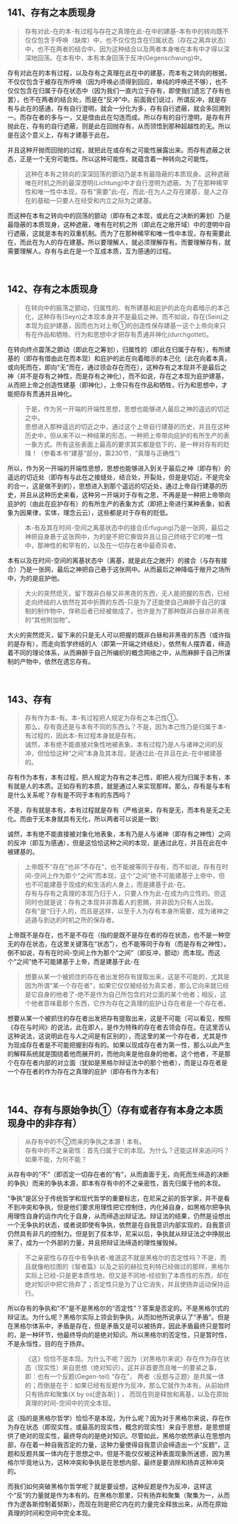 <h2>141、存有之本质现身</h2><blockquote data-pid="-GtlGpxw">存有对此-在的本-有过程与存在之真理在此-在中的建基-本有中的转向既不仅仅包含于呼唤（缺席）中，也不仅仅包含在归属状态（存在之离弃状态）中，也不在两者的结合中。因为这种结合以及两者本身唯在本有中才得以深深地回荡。在本有中，本有本身回荡于反冲(Gegenschwung)中。</blockquote><p data-pid="cgrwc_7M">存有对此在的本有过程，以及存有之真理在此在中的建基，而本有之转向的根据，不仅仅包含于被存在所呼唤（因为呼唤必须得到回应，单纯的呼唤还不够），也不仅仅包含在归属于存在状态中（因为我们一直内立于存有，即使我们遗忘了存有也罢），也不在两者的结合处，而是在“反冲”中。前面我们说过，所谓反冲，就是存有与此在的感通，存有自行澄明，就会一分化为多，存有自行遮蔽，就会多回溯到一。而存在者的多与一，又是借由此在勾连而成。所以存有的自行澄明，是存有开抛此在，存有的自行遮蔽，则是此在回抛存有，从而领悟到那种超越性的无。所以是在这个意义上，存有才建基于此在。</p><p data-pid="Xs2qcImN">并且这种开抛而回抛的过程，就把此在或存有之可能性展露出来。而存有遮蔽之状态，正是一个无穷可能性。所以这种可能性，就蕴含着一种转向之可能性。</p><blockquote data-pid="Mr4A1Mob">这种在本有之转向的深深回荡的颤动乃是本有最隐蔽的本质现身。这种遮蔽唯在时机之所的最深澄明(Lichtung)中才自行澄明为遮蔽。为了在那种稀罕性和唯一性中本现，存有“需要”此-在，而此-在为人之存在建基，是人之存在的基础一只要人在经受和内立之际为之建基。</blockquote><p data-pid="eqVwaJEE">而这种在本有之转向中的回荡的颤动（即存有之本现，或此在之决断的筹划）乃是最隐蔽的本质现身，这种遮蔽，唯有在时机之所（即此在之敞开域）中的澄明中自行遮蔽，这就是本有的双重机制。而为了在那种稀罕和唯一性中本现，存有需要此在，而此在为人的存在建基。所以要理解人，就必须理解存有。而要理解存有，就需要理解人。存有与此在是一个互成本质，互为感通的过程。</p><p><br></p><h2>142、存有之本质现身</h2><blockquote data-pid="QA1YcMsN">在转向中的振荡之颤动，归属性的、有所建基和庇护的此在向着暗示的本己化，这种存有(Seyn)之本现本身并不是最后之神，而不如说，存在(Sein)之本现为庇护建基，因而也为对上帝①的创造性保存建基一这个上帝向来只有在作品和牺牲、行为和思想中才把存有贯通并神化(durchgottet)。</blockquote><p data-pid="FaFQ3GoR">在转向终点震荡之颤动（即此在之筹划），归属性的（即此在归属于存有），有所建基的（即存有借由此在而本现）和庇护的此在向着暗示的本己化（此在向着本真，或向死而在，即向“无”而在，通过领会存在而在），这种存有之本现并不是最后之神（并不是存有之神性，而是存有之神化），而不如说，存在之本现为庇护建基，从而把上帝之创造性建基（即神化），上帝只有在作品和牺牲，行为和思想中，才能把存有贯通并且神化。</p><blockquote data-pid="7pYOo4gV">于是，作为另一开端的开端性思想，思想也能够进人最后之神的遥远的切近之中。<br>思想进入那种遥远的切近之中，通过这个上帝自行建基的历史，并且在这种历史中，但从来不以一种结果的形态，一种把上帝带向庇护的有所生产的表一象方式。所有这些表面上最高的要求其实都是低下的，是一种对存有的贬降！（参看本书“建基”部分，第230节，“真理与正确性”）</blockquote><p data-pid="oDDILhNX">所以，作为另一开端的开端性思想，思想也能够进入到关于最后之神（即存有）的遥远的切近处（即存有与此在之接缝处，结合处，开裂处，但是是切近，不是完全的合一，这是做不到的），思想进入到那个遥远的切近处，通过上帝自行建基的历史，并且从这种历史来看，这种另一开端对于存有之思，不再是是一种把上帝带向庇护的（由此在庇护存有）的有所生产的表象方式（即把上帝进行某种表象，如表象为因果律，实体，理念云云），这些都是对于存有的贬低。</p><blockquote data-pid="nMCKazCd">本-有及其在时间-空间之离基状态中的接合(Erfugung)乃是一张网，最后之神把自身悬于这张网中，为的是不把它撕毁并且让自己终结于它的唯一性中，那神性的和罕有的，以及在一切存在者中最奇异者。</blockquote><p data-pid="vqbUZ_iD">本有以及在时间-空间的离基状态中（离基，就是此在之敞开）的接合（与存有接合）乃是一张网，最后之神把自己悬于这张网中。从而最后之神降临于敞开之场所中，为的是庇护他。</p><blockquote data-pid="dxbEqTB5">大火的突然熄灭，留下既非白昼又非黑夜的东西，无人能把握的东西，已经走向终结的人依然在其中折腾的东西-只是为了还能使自己麻醉于自己的谋制的制作物中，佯称后者已经被做成了，也许是为了那种既非白昼亦非黑夜的“其他附加物”。</blockquote><p data-pid="vTFpJyTl">大火的突然熄灭，留下来的只是无人可以把握的既非白昼和非黑夜的东西（或许指的是存有），而走向哲学终结的人（即第一开端之终结处），依然有人摆弄着，缔造着不同的理论体系，从而麻醉于自己所编织的概念网络之中，从而麻醉于自己所谋制的产物中，依然在遗忘存有。</p><p><br></p><h2>143、存有</h2><blockquote data-pid="hf_KS5Zk">存有作为本-有。本-有过程把人规定为存有之本己性①。<br>那么，存有竟还是与本有不同的东西么？不是，因为本己性乃是归属于本-有过程的，因此本-有过程本身就是存有。<br>诚然，本有绝不能直接对象性地被表象。本有过程乃是人与诸神之间的反冲，但恰恰这种“之间”本身及其本现，是通过此-在并且在此-在中被建基的。</blockquote><p data-pid="c9v_XmJW">存有作为本有，本有过程，把人规定为存有之本己性，即把人视为归属于本有，本有就是人的本质。正如存有的本质，就是通过人来实现那样。那么，存有是与本有是什么关系呢？存有是不同于本有的东西吗？</p><p data-pid="XG0dp4-W">不是，存有就是本有，本有过程就是存有（严格说来，存有是无，而本有是无之无化。而由于无本身就具有无化，所以两者可以说是一致）</p><p data-pid="7t7mp5Sm">诚然，本有绝不能直接被对象化地表象，本有乃是人与诸神（即存有之神性）之间的反冲（即互为感通），但是这恰恰这种之间的本现，是通过此在，并且在此在中被建基的。</p><blockquote data-pid="dfpclgha">上帝既不“存在”也非“不存在”，也不能被等同于存有，而不如说，存有在时间-空间上作为那个“之间”而本现，这个“之间”绝不可能建基于上帝中，但也不可能建基于现成的和生活的人身上，而是建基于此-在。<br>存有与存有之真理的本现乃归于人，只要人作为此-在成为内立性的。但这同时也就是说：存有之本现并非靠着人的恩赐，并非因为只有人出现。<br>存有“是”归于人的，而且是这样，以至于人为存有本身所需要，成为诸神之逃遁与到达的时机之所的保存者。</blockquote><p data-pid="0V6cXnLe">上帝既不是存在，也不是不存在（指的是既不是存在者的存在状态，也不是一种空无的存在状态，在这里关键落在“状态”），也不能等同于存有（而是存有之神性）。倒不如说，存有在时间-空间上作为那个“之间”（即反冲，颤动）而本现。而这个“之间”绝不可能建基于上帝，而是建基于此-在</p><blockquote data-pid="LgQmk9iR">想要从某一个被抓住的存在者出发把存有提取出来，这是不可能的，尤其是因为所谓“某一个存在者”，如果它仅仅被经验为真实者，那么它向来就已经是它自身的他者了-绝不是作为自己所包含的对立面的某个他者；相反，这个他者意味着那个东西，它作为存在之真理的庇护让存在者是一个存在者。</blockquote><p data-pid="u3hcgkv_">想要从某一个被抓住的存在者出发把存有提取出来，这是不可能（可以看见，按照《存在与时间》的说法，此在即人，是作为特殊的存在者去领会存在。在这里否认这种说法，这说明此在与人之间是有区别的），而这里的某一个存在者，尤其是作为现成存在者是不可能把握到存有的。如果以现成存在者为第一性，那么以此产生的解释系统就是围绕着他而展开的，而他向来是他自身的他者。这个他者，不是那个在存在者内部的对立面（犹如是黑格尔辩证法中的那个他者），而是让存在者是一个存在者的作为存在之真理的庇护（即存有作为本有）</p><p><br></p><h2>144、存有与原始争执①（存有或者存有本身之本质现身中的非存有）</h2><blockquote data-pid="K9KQDjCh">从存有中的不②而来的争执之本源！本有。<br>存有中的不之亲密性：首先归属于它的本现。为什么？还能这样来追问吗？如果不能，为何不能？</blockquote><p data-pid="drOFZ1MP">从存有中的“不”（即否定一切存在者的“有”，从而直面于无，向死而生缔造的决断的争执）而来的争执本源，即本有存有中的不之亲密性，首先归属于他的本现。</p><p data-pid="t0AyQAQC">“争执”是区分于传统哲学和现代哲学的重要标志，在尼采之前的哲学家，并不是看不到冲突和争执，但是他们要求用理性把它控制住，内化掉自身，如黑格尔把争执用理性自身的运作内化于自身，从而缔造出辩证法。辩证法的结果，仍然是设想出一个无争执的状态，或者说即使有争执，依然是在自我意识内部实现的，自我意识仍然具有非凡的控制力。但是到了叔本华，尼采以后，争执就从辩证法之中挣脱出来了，成为一个外部的力量，并且把辩证法缔造的理性摧毁掉。</p><blockquote data-pid="Vxl1PWKW">不之亲密性与存在中有争执者-难道这不就是黑格尔的否定性吗？不是，而且就像柏拉图的《智者篇》以及之前的赫拉克利特已经做过的那样，黑格尔实际上已经-只是更本质性地，但又是不同地-经验到了本质性的东西，却在绝对知识中把它扬弃了；否定性只是为了让它消失，并且使扬弃运动保持运行。</blockquote><p data-pid="YbtTWNQy">所以存有的争执和“不”是不是黑格尔的“否定性”？答案是否定的。不是黑格尔式的辩证法。为什么呢？黑格尔实际上领会到争执，从而如他所说承认了“矛盾”。但是在黑格尔体系中，矛盾是存在，但是矛盾又是可以被扬弃，因此矛盾最终只是暂时的，是一种环节，他最终导向的是绝对知识。所以黑格尔的否定性，只是暂时性，不是永恒性，目的在于扬弃。</p><blockquote data-pid="utUoQ0rz">《这》恰恰不是本现。为什么不呢？因为（对黑格尔来说》存在作为存在状态（现实性）来自思想（绝对知识）。这并非首要而且唯一的要紧之事， 即：也有一个反题(Gegen-teil) “存在”， 两者〈反题与正题〉是共属一体的；而倒是在于：如果已经有反题作为反冲，那么它就作为本有。从前始终只有扬弃和聚集(X by os[逻各斯] ) ， 而现在则是释放和离基，以及在原始真理的时间-空间中的完全本现。</blockquote><p data-pid="edpnerXQ">这（指的是黑格尔哲学）恰恰不是本现，为什么呢？因为对于黑格尔来说，存在作为存在状态（即现实性，或最高的现实性，概念的现实性）来自于思想，是思想提供了绝对的现实性，最终导向的是绝对知识。尽管如此，黑格尔依然承认在思想内部，存在着一种自我否定的力量，这种力量使得自我意识会缔造出一个“反题”，正题和反题共属一体内在于思想之中。但是不能仅仅被这种表面现象所迷惑，因为黑格尔毕竟地认为，这种冲突和争执是在思想内部，最终是要消除和扬弃这种冲突的。</p><p data-pid="XKpZgfKu">而我们如何突破黑格尔哲学呢？就是要设想，这种反题是作为反冲，这样这个“反”的力量就是作为本有的。在黑格尔那里，只有扬弃和聚集（聚集为一，从而作为逻各斯控制着努斯），而现在则是把它内在的力量完全释放出来，从而在原始真理的时间和空间中完全本现。</p><p></p>